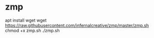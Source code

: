 # zmp
apt install wget
wget https://raw.githubusercontent.com/infernalcreative/zmp/master/zmp.sh
chmod +x zmp.sh
./zmp.sh
